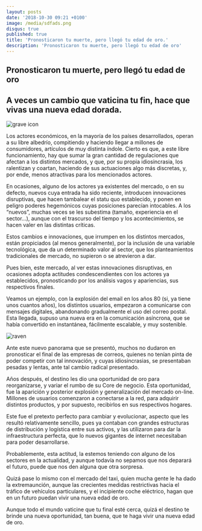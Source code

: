 ```yaml
---
layout: posts
date: '2018-10-30 09:21 +0100'
image: /media/sdfads.png
disqus: true
published: true
title: 'Pronosticaron tu muerte, pero llegó tu edad de oro.'
description: 'Pronosticaron tu muerte, pero llegó tu edad de oro'
---
```

## Pronosticaron tu muerte, pero llegó tu edad de oro

## A veces un cambio que vaticina tu fin, hace que vivas una nueva edad dorada.
![grave icon]({{site.baseurl}}/media/aasasdf.png)

Los actores económicos, en la mayoría de los países desarrollados, operan a su libre albedrío, compitiendo y haciendo llegar a millones de consumidores, artículos de muy distinta índole.
Cierto es que, a este libre funcionamiento, hay que sumar la gran cantidad de regulaciones que afectan a los distintos mercados, y que, por su propia idiosincrasia, los ralentizan y coartan, haciendo de sus actuaciones algo más discretas, y, por ende, menos atractivas para los mencionados actores.

En ocasiones, alguno de los actores ya existentes del mercado, o en su defecto, nuevos cuya entrada ha sido reciente, introducen innovaciones disruptivas, que hacen tambalear el statu quo establecido, y ponen en peligro poderes hegemónicos cuyas posiciones parecían intocables.
A los “nuevos”, muchas veces se les subestima (tamaño, experiencia en el sector…), aunque con el trascurso del tiempo y los acontecimientos, se hacen valer en las distintas críticas.

Estos cambios e innovaciones, que irrumpen en los distintos mercados, están propiciados (al menos generalmente), por la inclusión de una variable tecnológica, que da un determinado valor al sector, que los planteamientos tradicionales de mercado, no supieron o se atrevieron a dar.

Pues bien, este mercado, al ver estas innovaciones disruptivas, en ocasiones adopta actitudes condescendientes con los actores ya establecidos, pronosticando por los análisis vagos y apariencias, sus respectivos finales.

Veamos un ejemplo, con la explosión del email en los años 80 (si, ya tiene unos cuantos años), los distintos usuarios, empezaron a comunicarse con mensajes digitales, abandonando gradualmente el uso del correo postal. Esta llegada, supuso una nueva era en la comunicación asíncrona, que se había convertido en instantánea, fácilmente escalable, y muy sostenible.

![raven]({{site.baseurl}}/media/sdfads.png)

Ante este nuevo panorama que se presentó, muchos no dudaron en pronosticar el final de las empresas de correos, quienes no tenían pinta de poder competir con tal innovación, y cuyas idiosincrasias, se presentaban pesadas y lentas, ante tal cambio radical presentado.

Años después, el destino les dio una oportunidad de oro para reorganizarse, y variar el rumbo de su Core de negocio. Esta oportunidad, fue la aparición y posterior explosión y generalización del mercado on-line. Millones de usuarios comenzaron a conectarse a la red, para adquirir distintos productos, y por supuesto, recibirlos en sus respectivos hogares.

Este fue el pretexto perfecto para cambiar y evolucionar, aspecto que les resultó relativamente sencillo, pues ya contaban con grandes estructuras de distribución y logística entre sus activos, y las utilizaron para dar la infraestructura perfecta, que lo nuevos gigantes de internet necesitaban para poder desarrollarse.

Probablemente, esta actitud, la estemos teniendo con alguno de los sectores en la actualidad, y aunque todavía no sepamos que nos deparará el futuro, puede que nos den alguna que otra sorpresa.

Quizá pase lo mismo con el mercado del taxi, quien mucha gente le ha dado la extremaunción, aunque las crecientes medidas restrictivas hacia el tráfico de vehículos particulares, y el incipiente coche eléctrico, hagan que en un futuro puedan vivir una nueva edad de oro.

Aunque todo el mundo vaticine que tu final esté cerca, quizá el destino te brinde una nueva oportunidad, tan buena, que te haga vivir una nueva edad de oro.



